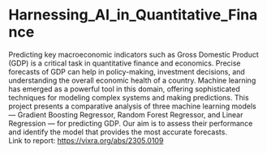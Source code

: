 # Harnessing_AI_in_Quantitative_Finance
Predicting key macroeconomic indicators such as Gross Domestic Product (GDP) is a critical task in quantitative finance and economics. Precise forecasts of GDP can help in policy-making, investment decisions, and understanding the overall economic health of a country. Machine learning has emerged as a powerful tool in this domain, offering sophisticated techniques for modeling complex systems and making predictions. This project presents a comparative analysis of three machine learning models — Gradient Boosting Regressor, Random Forest Regressor, and Linear Regression — for predicting GDP. Our aim is to assess their performance and identify the model that provides the most accurate forecasts. <br>
Link to report: https://vixra.org/abs/2305.0109
